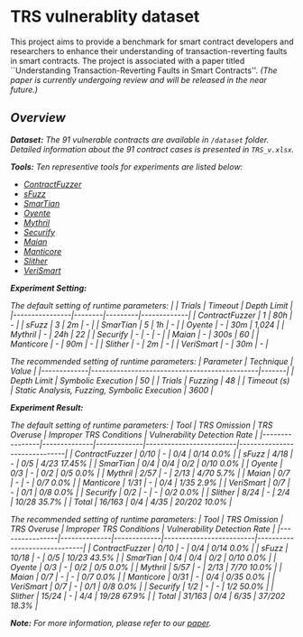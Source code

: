 # TRS vulnerablity dataset
This project aims to provide a benchmark for smart contract developers and researchers to enhance their understanding of transaction-reverting faults in smart contracts.
The project is associated with a paper titled ``Understanding Transaction-Reverting Faults in Smart Contracts''. <i>(The paper is currently undergoing review and will be released in the near future.)<i>


## Overview
**Dataset:** The 91 vulnerable contracts are available in `/dataset` folder. Detailed information about the 91 contract cases is presented in `TRS_v.xlsx`.

**Tools:** Ten representive tools for experiments are listed below:
* [ContractFuzzer](https://github.com/gongbell/ContractFuzzer)
* [sFuzz](https://github.com/duytai/sFuzz)
* [SmarTian](https://github.com/SoftSec-KAIST/Smartian)
* [Oyente](https://github.com/enzymefinance/oyente)
* [Mythril](https://github.com/ConsenSys/mythril)
* [Securify](https://github.com/eth-sri/securify)
* [Maian](https://github.com/ivicanikolicsg/MAIAN)
* [Manticore](https://github.com/trailofbits/manticore)
* [Slither](https://github.com/crytic/slither)
* [VeriSmart](https://github.com/kupl/VeriSmart-public)

**Experiment Setting:**

*The default setting of runtime parameters:*
|                | Trials | Timeout | Depth Limit |
|----------------|--------|---------|-------------|
| ContractFuzzer | 1      | 80h     | -           |
| sFuzz          | 3      | 2m      | -           |
| SmarTian       | 5      | 1h      | -          |
| Oyente         | -      | 30m     | 1,024       |
| Mythril        | -      | 24h     | 22          |
| Securify       | -      | -       | -           |
| Maian          | -      | 300s    | 60          |
| Manticore      | -      | 90m     | -           |
| Slither        | -      | 2m      | -           |
| VeriSmart      | -      | 30m     | -           |



*The recommended setting of runtime parameters:*
| Parameter   | Technique                                    | Value |
|-------------|----------------------------------------------|-------|
| Depth Limit | Symbolic Execution                           | 50    |
| Trials      | Fuzzing                                      | 48    |
| Timeout (s) | Static Analysis, Fuzzing, Symbolic Execution | 3600  |

**Experiment Result:**

*The default setting of runtime parameters:*
| Tool           | TRS Omission | TRS Overuse | Improper TRS Conditions | Vulnerability Detection Rate |
|----------------|--------------|-------------|-------------------------|------------------------------|
| ContractFuzzer | 0/10         | -           | 0/4                     | 0/14 0.0%                    |
| sFuzz          | 4/18         | -           | 0/5                     | 4/23 17.45%                  |
| SmarTian       | 0/4          | 0/4         | 0/2                     | 0/10 0.0%                    |
| Oyente         | 0/3          | -           | 0/2                     | 0/5 0.0%                     |
| Mythril        | 2/57         | -           | 2/13                    | 4/70 5.7%                    |
| Maian          | 0/7          | -           | -                       | 0/7 0.0%                     |
| Manticore      | 1/31         | -           | 0/4                     | 1/35 2.9%                    |
| VeriSmart      | 0/7          | -           | 0/1                     | 0/8 0.0%                     |
| Securify       | 0/2          | -           | -                       | 0/2 0.0%                     |
| Slither        | 8/24         | -           | 2/4                     | 10/28 35.7%                  |
| Total          | 16/163       | 0/4         | 4/35                    | 20/202 10.0%                 |

*The recommended setting of runtime parameters:*
| Tool           | TRS Omission | TRS Overuse | Improper TRS Conditions | Vulnerability Detection Rate |
|----------------|--------------|-------------|-------------------------|------------------------------|
| ContractFuzzer | 0/10         | -           | 0/4                     | 0/14 0.0%                    |
| sFuzz          | 10/18        | -           | 0/5                     | 10/23 43.5%                  |
| SmarTian       | 0/4          | 0/4         | 0/2                     | 0/10 0.0%                    |
| Oyente         | 0/3          | -           | 0/2                     | 0/5 0.0%                     |
| Mythril        | 5/57         | -           | 2/13                    | 7/70 10.0%                   |
| Maian          | 0/7          | -           | -                       | 0/7 0.0%                     |
| Manticore      | 0/31         | -           | 0/4                     | 0/35 0.0%                    |
| VeriSmart      | 0/7          | -           | 0/1                     | 0/8 0.0%                     |
| Securify       | 1/2          | -           | -                       | 1/2 50.0%                    |
| Slither        | 15/24        | -           | 4/4                     | 19/28 67.9%                  |
| Total          | 31/163       | 0/4         | 6/35                    | 37/202 18.3%                 |


**Note:** For more information, please refer to our [paper]().